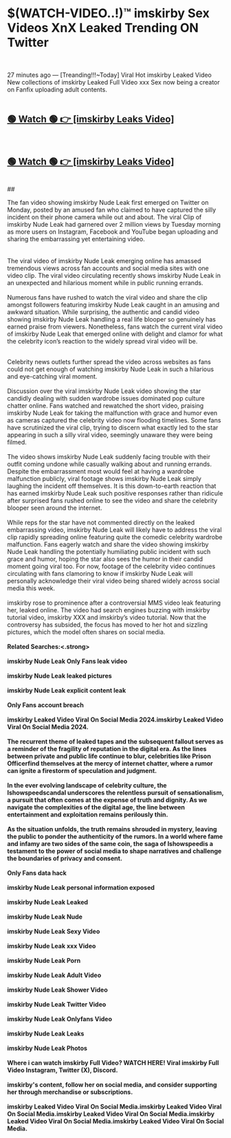 

# $(WATCH-VIDEO..!)™ imskirby Sex Videos XnX Leaked Trending ON Twitter<br>
<br>

27 minutes ago — [Treanding!!!~Today] Viral Hot imskirby Leaked Video New collections of imskirby Leaked Full Video xxx Sex now being a creator on Fanfix uploading adult contents.
<br>
 <br>

##  <a href="https://clipsfans.site/?title=imskirby&ref=git">🟢 Watch 🟢 👉 [imskirby Leaks Video]</a><br>
  <br>

##  <a href="https://clipsfans.site/?title=imskirby&ref=git">🟢 Watch 🟢 👉 [imskirby Leaks Video]</a><br>
  <br>
  ##
  <br>

The fan video showing imskirby Nude Leak first emerged on Twitter on Monday, posted by an amused fan who claimed to have captured the silly incident on their phone camera while out and about. The viral Clip of imskirby Nude Leak had garnered over 2 million views by Tuesday morning as more users on Instagram, Facebook and YouTube began uploading and sharing the embarrassing yet entertaining video.
<br><br>
  <br>
The viral video of imskirby Nude Leak emerging online has amassed tremendous views across fan accounts and social media sites with one video clip. The viral video circulating recently shows imskirby Nude Leak in an unexpected and hilarious moment while in public running errands.
<br><br>
Numerous fans have rushed to watch the viral video and share the clip amongst followers featuring imskirby Nude Leak caught in an amusing and awkward situation. While surprising, the authentic and candid video showing imskirby Nude Leak handling a real life blooper so genuinely has earned praise from viewers. Nonetheless, fans watch the current viral video of imskirby Nude Leak that emerged online with delight and clamor for what the celebrity icon’s reaction to the widely spread viral video will be.
<br><br>

Celebrity news outlets further spread the video across websites as fans could not get enough of watching imskirby Nude Leak in such a hilarious and eye-catching viral moment.
<br><br>
Discussion over the viral imskirby Nude Leak video showing the star candidly dealing with sudden wardrobe issues dominated pop culture chatter online. Fans watched and rewatched the short video, praising imskirby Nude Leak for taking the malfunction with grace and humor even as cameras captured the celebrity video now flooding timelines. Some fans have scrutinized the viral clip, trying to discern what exactly led to the star appearing in such a silly viral video, seemingly unaware they were being filmed.
<br><br>
The video shows imskirby Nude Leak suddenly facing trouble with their outfit coming undone while casually walking about and running errands. Despite the embarrassment most would feel at having a wardrobe malfunction publicly, viral footage shows imskirby Nude Leak simply laughing the incident off themselves. It is this down-to-earth reaction that has earned imskirby Nude Leak such positive responses rather than ridicule after surprised fans rushed online to see the video and share the celebrity blooper seen around the internet.
<br><br>
While reps for the star have not commented directly on the leaked embarrassing video, imskirby Nude Leak will likely have to address the viral clip rapidly spreading online featuring quite the comedic celebrity wardrobe malfunction. Fans eagerly watch and share the video showing imskirby Nude Leak handling the potentially humiliating public incident with such grace and humor, hoping the star also sees the humor in their candid moment going viral too. For now, footage of the celebrity video continues circulating with fans clamoring to know if imskirby Nude Leak will personally acknowledge their viral video being shared widely across social media this week.
<br><br>
imskirby rose to prominence after a controversial MMS video leak featuring her, leaked online. The video had search engines buzzing with imskirby tutorial video, imskirby XXX and imskirby’s video tutorial. Now that the controversy has subsided, the focus has moved to her hot and sizzling pictures, which the model often shares on social media.
<br><br>
<strong>Related Searches:<.strong>
<br><br>
imskirby Nude Leak Only Fans leak video
<br><br>
imskirby Nude Leak leaked pictures
<br><br>
imskirby Nude Leak explicit content leak
<br><br>
Only Fans account breach
<br><br>
imskirby Leaked Video Viral On Social Media 2024.imskirby Leaked Video Viral On Social Media 2024.
<br><br>
The recurrent theme of leaked tapes and the subsequent fallout serves as a reminder of the fragility of reputation in the digital era. As the lines between private and public life continue to blur, celebrities like Prison Officerfind themselves at the mercy of internet chatter, where a rumor can ignite a firestorm of speculation and judgment.
<br><br>
In the ever evolving landscape of celebrity culture, the Ishowspeedscandal underscores the relentless pursuit of sensationalism, a pursuit that often comes at the expense of truth and dignity. As we navigate the complexities of the digital age, the line between entertainment and exploitation remains perilously thin.
<br><br>
As the situation unfolds, the truth remains shrouded in mystery, leaving the public to ponder the authenticity of the rumors. In a world where fame and infamy are two sides of the same coin, the saga of Ishowspeedis a testament to the power of social media to shape narratives and challenge the boundaries of privacy and consent.
<br><br>
Only Fans data hack
<br><br>
imskirby Nude Leak personal information exposed
<br><br>
imskirby Nude Leak Leaked
<br><br>
imskirby Nude Leak Nude
<br><br>
imskirby Nude Leak Sexy Video
<br><br>
imskirby Nude Leak xxx Video
<br><br>
imskirby Nude Leak Porn
<br><br>
imskirby Nude Leak Adult Video
<br><br>
imskirby Nude Leak Shower Video
<br><br>
imskirby Nude Leak Twitter Video
<br><br>
imskirby Nude Leak Onlyfans Video
<br><br>
imskirby Nude Leak Leaks
<br><br>
imskirby Nude Leak Photos
<br><br>
Where i can watch imskirby Full Video? WATCH HERE! Viral imskirby Full Video Instagram, Twitter (X), Discord.
<br><br>
imskirby's content, follow her on social media, and consider supporting her through merchandise or subscriptions.
<br><br>
imskirby Leaked Video Viral On Social Media.imskirby Leaked Video Viral On Social Media.imskirby Leaked Video Viral On Social Media.imskirby Leaked Video Viral On Social Media.imskirby Leaked Video Viral On Social Media.
